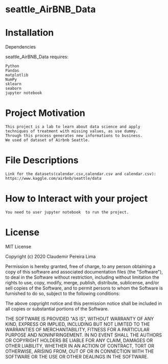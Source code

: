 # seattle_AirBNB_Data


# Installation

Dependencies

seattle_AirBNB_Data requires:

    Python 
    Pandas
    matplotlib
    NumPy 
    sklearn 
    seaborn
    jupyter notebook

# Project Motivation
	This project is a lab to learn about data science and apply 
	techniques of treatment with missing values, as use dummy. 
	Through this process generates new informations to business. 
	We used of dataset of Airbnb Seattle.
# File Descriptions
	Link for the datasets(calendar.csv,calendar.csv and calendar.csv):
	https://www.kaggle.com/airbnb/seattle/data
	
# How to Interact with your project
	You need to user jupyter notebook  to run the project.
# License

MIT License

Copyright (c) 2020 Claudemir Pereira Lima

Permission is hereby granted, free of charge, to any person obtaining a copy
of this software and associated documentation files (the "Software"), to deal
in the Software without restriction, including without limitation the rights
to use, copy, modify, merge, publish, distribute, sublicense, and/or sell
copies of the Software, and to permit persons to whom the Software is
furnished to do so, subject to the following conditions:

The above copyright notice and this permission notice shall be included in all
copies or substantial portions of the Software.

THE SOFTWARE IS PROVIDED "AS IS", WITHOUT WARRANTY OF ANY KIND, EXPRESS OR
IMPLIED, INCLUDING BUT NOT LIMITED TO THE WARRANTIES OF MERCHANTABILITY,
FITNESS FOR A PARTICULAR PURPOSE AND NONINFRINGEMENT. IN NO EVENT SHALL THE
AUTHORS OR COPYRIGHT HOLDERS BE LIABLE FOR ANY CLAIM, DAMAGES OR OTHER
LIABILITY, WHETHER IN AN ACTION OF CONTRACT, TORT OR OTHERWISE, ARISING FROM,
OUT OF OR IN CONNECTION WITH THE SOFTWARE OR THE USE OR OTHER DEALINGS IN THE
SOFTWARE.
